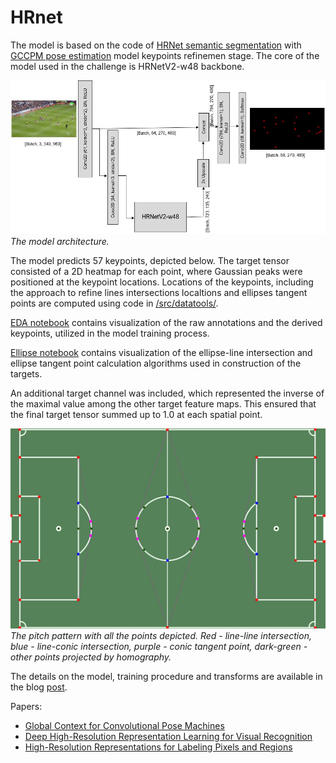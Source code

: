 # HRnet

The model is based on the code of [HRNet semantic segmentation](https://github.com/HRNet/HRNet-Semantic-Segmentation/tree/HRNet-OCR) with [GCCPM pose estimation](https://github.com/Daniil-Osokin/gccpm-look-into-person-cvpr19.pytorch/) model keypoints refinemen stage. The core of the model used in the challenge is HRNetV2-w48 backbone.

![HRNet-based keypoint detection](/readme_img/hrnet_architecture.jpg)
_The model architecture._

The model predicts 57 keypoints, depicted below. The target tensor consisted of a 2D heatmap for each point, where Gaussian peaks were positioned at the keypoint locations. Locations of the keypoints, including the approach to refine lines intersections localtions and ellipses tangent points are computed using code in [/src/datatools/](/src/datatools/).

[EDA notebook](/notebooks/EDA.ipynb) contains visualization of the raw annotations and the derived keypoints, utilized in the model training process.

[Ellipse notebook](/notebooks/ellipse.ipynb) contains visualization of the ellipse-line intersection and ellipse tangent point calculation algorithms used in construction of the targets.

An additional target channel was included, which represented the inverse of the maximal value among the other target feature maps. This ensured that the final target tensor summed up to 1.0 at each spatial point.

![HRNet-based keypoint detection](/readme_img/pitch_pattern.jpg)
_The pitch pattern with all the points depicted. Red - line-line intersection, blue - line-conic intersection, purple - conic tangent point, dark-green - other points projected by homography._

The details on the model, training procedure and transforms are available in the blog [post](https://nikolasent.github.io/deeplearning/computervision/2023/06/20/SoccerNet-Camera-Calibration-2023.html).

Papers:
* [Global Context for Convolutional Pose Machines](https://arxiv.org/pdf/1906.04104.pdf)
* [Deep High-Resolution Representation Learning for Visual Recognition](https://arxiv.org/pdf/1908.07919.pdf)
* [High-Resolution Representations for Labeling Pixels and Regions](https://arxiv.org/pdf/1904.04514.pdf)